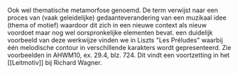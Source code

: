 Ook wel thematische metamorfose genoemd. De term verwijst naar een proces van (vaak geleidelijke) gedaanteverandering van een muzikaal idee (thema of motief) waardoor dit zich in een nieuwe context als nieuw voordoet maar nog wel oorspronkelijke elementen bevat. een duidelijk voorbeeld van deze werkwijze vinden we in Liszts "Les Préludes" waarbij één melodische contour in verschillende karakters wordt gepresenteerd. Zie voorbeelden in AHWM10, ex. 29.4, blz. 724. Dit vindt een voortzetting in het [[Leitmotiv]] bij Richard Wagner.
